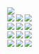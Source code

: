<div>
  <img src= "https://moonwaalk.carrd.co/assets/images/gallery01/30dbe273.gif?v77857443745951" />
</div>

<div>
  <img src="https://raw.githubusercontent.com/PokeAPI/sprites/master/sprites/pokemon/4.png" />
  <img src="https://raw.githubusercontent.com/PokeAPI/sprites/master/sprites/pokemon/1.png" />
  <img src="https://raw.githubusercontent.com/PokeAPI/sprites/master/sprites/pokemon/7.png" />
</div>

<div>
  <img src="https://raw.githubusercontent.com/PokeAPI/sprites/master/sprites/pokemon/155.png" />
  <img src="https://raw.githubusercontent.com/PokeAPI/sprites/master/sprites/pokemon/152.png" />
  <img src="https://raw.githubusercontent.com/PokeAPI/sprites/master/sprites/pokemon/158.png" />
</div>

<div>
  <img src="https://raw.githubusercontent.com/PokeAPI/sprites/master/sprites/pokemon/255.png" />
  <img src="https://raw.githubusercontent.com/PokeAPI/sprites/master/sprites/pokemon/252.png" /> 
  <img src="https://raw.githubusercontent.com/PokeAPI/sprites/master/sprites/pokemon/258.png" />
</div>

<div>
  <img src="https://raw.githubusercontent.com/PokeAPI/sprites/master/sprites/pokemon/390.png" />
  <img src="https://raw.githubusercontent.com/PokeAPI/sprites/master/sprites/pokemon/387.png" /> 
  <img src="https://raw.githubusercontent.com/PokeAPI/sprites/master/sprites/pokemon/393.png" />
</div>
